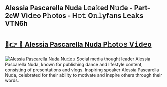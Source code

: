 ## Alessia Pascarella Nuda L𝚎a𝚔ed N𝚞𝚍e - Part-2cW Vi𝚍𝚎o P𝚑𝚘tos - H𝚘𝚝 O𝚗𝚕yf𝚊ns L𝚎a𝚔s VTN6h

# <h2><a href="http://kfd8g6t.oniu.top/?m=Alessia+Pascarella+Nuda">🔗👉 🔴 Alessia Pascarella Nuda P𝚑ot𝚘𝚜 V𝚒d𝚎o</a></h2>

[![Alessia Pascarella Nuda Nu𝚍e𝚜](https://i.imgur.com/0qMVB7G.gif)](http://kfd8g6t.oniu.top/?m=Alessia+Pascarella+Nuda)
Social media thought leader Alessia Pascarella Nuda, known for publishing dance and lifestyle content, consisting of presentations and vlogs. Inspiring speaker Alessia Pascarella Nuda, celebrated for their ability to motivate and inspire others through their words.  
